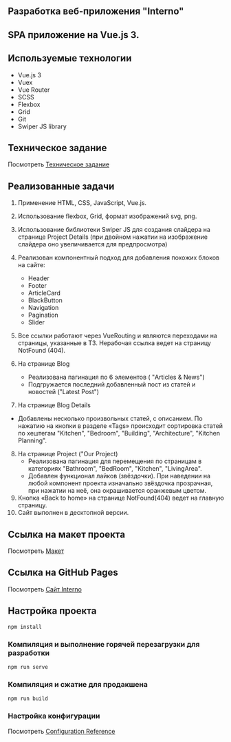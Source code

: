 ## Разработка веб-приложения "Interno"
## SPA приложение на Vue.js 3.

## Иcпользуемые технологии

- Vue.js 3
- Vuex
- Vue Router
- SCSS
- Flexbox
- Grid
- Git
- Swiper JS library

## Техническое задание

Посмотреть [Техническое задание](https://gbcdn.mrgcdn.ru/uploads/asset/5668666/attachment/5a4b32939f7165e4aeebff3acde8c9b4.pdf)

## Реализованные задачи

1. Применение HTML, CSS, JavaScript, Vue.js.
2. Использование flexbox, Grid, формат изображений svg, png.
3. Использование библиотеки Swiper JS для создания слайдера на странице Project Details (при двойном нажатии на изображение слайдера оно увеличивается для предпросмотра)
4. Реализован компонентный подход для добавления похожих блоков на сайте:
   - Header
   - Footer
   - ArticleCard
   - BlackButton
   - Navigation
   - Pagination
   - Slider
5. Все ссылки работают через VueRouting и являются переходами на страницы, указанные в ТЗ. Нерабочая ссылка ведет на страницу NotFound (404).
6. На странице Blog
   - Реализована пагинация по 6 элементов ( "Articles & News")
   - Подгружается последний добавленный пост из статей и новостей ("Latest Post")

7. На странице Blog Details
- Добавлены несколько произвольных статей, с описанием. По нажатию на кнопки в разделе «Tags» происходит сортировка статей по хештегам "Kitchen", "Bedroom", "Building", "Architecture", "Kitchen Planning".

8. На странице Project ("Our Project)
   - Реализована пагинация для перемещения по страницам в категориях "Bathroom", "BedRoom", "Kitchen", "LivingArea".
   - Добавлен функционал лайков (звёздочки). При наведении на любой компонент проекта изначально звёздочка прозрачная, при нажатии на неё, она окрашивается оранжевым цветом.
9. Кнопка «Back to home» на странице NotFound(404) ведет на главную страницу.
10. Сайт выполнен в десктопной версии.

## Ссылка на макет проекта

Посмотреть [Макет](<https://www.figma.com/file/okdYD45Tj2JpKsNASccUmf/Interior-Design-Webflow-Website-Template-(Community)-(Copy)-(Copy)?type=design&node-id=1-5&mode=design&t=EPP9PdQtvZ8kah8U-0>)

## Ссылка на GitHub Pages

Посмотреть [Сайт Interno](https://dimakravchenko1989.github.io/Final-Project/)

## Настройка проекта

```
npm install
```

### Компиляция и выполнение горячей перезагрузки для разработки

```
npm run serve
```

### Компиляция и сжатие для продакшена

```
npm run build
```

### Настройка конфигурации

Посмотреть [Configuration Reference](https://cli.vuejs.org/config/)
